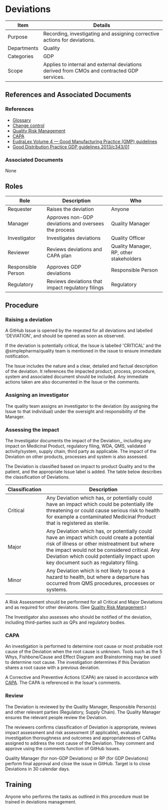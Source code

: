 # Deviations

Item    |   Details
----    |   ----
Purpose | Recording, investigating and assigning corrective actions for deviations.
Departments | Quality
Categories    | GDP
Scope   | Applies to internal and external deviations derived from CMOs and contracted GDP services.

## References and Associated Documents

### References

* [Glossary][QEAIC]
* [Change control][UYNEF]
* [Quality Risk Management][LBHIY]
* [CAPA][YUISV]
* [EudraLex Volume 4 — Good Manufacturing Practice (GMP) guidelines][GMP Guidelines]
* [Good Distribution Practice GDP guidelines 2013/c343/01][GDP Guidelines]

### Associated Documents

None

## Roles

Role     |   Description    |   Who
------   |   --------       |  ----
Requester  | Raises the deviation  | Anyone
Manager |  Approves non-GDP deviations and oversees the process | Quality Manager
Investigator  |  Investigates deviations | Quality Officer
Reviewer | Reviews deviations and CAPA plan | Quality Manager, RP, other stakeholders
Responsible Person | Approves GDP deviations   | Responsible Person
Regulatory | Reviews deviations that impact regulatory filings | Regulatory

## Procedure

### Raising a deviation

A GitHub Issue is opened by the reqested for all deviations and labelled 'DEVIATION', and should be opened as soon as observed.

If the deviation is potentially critical, the Issue is labelled 'CRITICAL' and the @simplepharma/quality team is mentioned in the issue to ensure immediate notification.

The Issue includes the nature and a clear, detailed and factual description of the deviation. It references the impacted product, process, procedure, system and associated document should be included. Any immediate actions taken are also documented in the Issue or the comments.

### Assigning an investigator

The quality team assigns an investigator to the deviation (by assigning the Issue to that individual) under the oversight and responsibility of the Manager.

### Assessing the impact

The Investigator documents the impact of the Deviation,, including any impact on Medicinal Product, regulatory filing, WDA, QMS, validated activity/system, supply chain, third party as applicable. The impact of the Deviation on other products, processes and system is also assessed.

The Deviation is classified based on impact to product Quality and to the patient, and the appropriate Issue label is added. The table below describes the classification of Deviations.

|Classification     |Description                                                                     |
|-------------------|--------------------------------------------------------------------------------|
|Critical           |Any Deviation which has, or potentially could have an impact which could be potentially life threatening or could cause serious risk to health for example a contaminated Medicinal Product that is registered as sterile. |
|Major              |Any Deviation which has, or potentially could have an impact which could create a potential risk of illness or other mistreatment but where the impact would not be considered critical. Any Deviation which could potentially impact upon key document such as regulatory filing. |
|Minor              |Any Deviation which is not likely to pose a hazard to health, but where a departure has occurred from QMS procedures, processes or systems. |

A Risk Assessment should be performed for all Critical and Major Deviations and as required for other deviatons. (See [Quality Risk Management][LBHIY].)

The Investigator also assesses who should be notified of the deviation, including third-parties such as QPs and regulatory bodies.

### CAPA

An investigation is performed to determine root cause or most probable root cause of the Deviation when the root cause is unknown. Tools such as the 5 Whys, Fishbone/Cause and Effect Diagram and Brainstorming may be used to determine root cause. The investigation determines if this Deviation shares a root cause with a previous deviation.

A Corrective and Preventive Actions (CAPA) are raised in accordance with [CAPA][YUISV]. The CAPA is referenced in the Issue's comments.

### Review

The Deviation is reviewed by the Quality Manager, Responsible Person(s) and other relevant parties (Regulatory, Supply Chain). The Quality Manager ensures the relevant people review the Deviation.

The reviewers confirms classification of Deviation is appropriate, reviews impact assessment and risk assessment (if applicable), evaluates investigation thoroughness and outcomes and appropriateness of CAPAs assigned to address the root cause of the Deviation. They comment and approve using the comments function of GitHub Issues.

Quality Manager (for non-GDP Deviations) or RP (for GDP Deviations) perform final approval and close the issue in GitHub. Target is to close Deviations in 30 calendar days.

## Training

Anyone who performs the tasks as outlined in this procedure must be trained in deviations management.

[GMP Guidelines]: https://ec.europa.eu/health/documents/eudralex/vol-4_en]
[GDP Guidelines]: https://eur-lex.europa.eu/LexUriServ/LexUriServ.do?uri=OJ:C:2013:343:0001:0014:EN:PDF
[GVP Guidelines]: https://www.ema.europa.eu/en/documents/regulatory-procedural-guideline/guideline-good-pharmacovigilance-practices-gvp-module-vi-collection-management-submission-reports_en.pdf
[Directive 2010/84/EU]: https://ec.europa.eu/health/sites/health/files/files/eudralex/vol-1/dir_2010_84/dir_2010_84_en.pdf
[Regulation EU No 1235/2010]: https://eur-lex.europa.eu/legal-content/EN/TXT/?uri=CELEX:32010R1235
[AMXWS]: /procedures/Procedure_GDP_AMXWS_Management_of_Standard_Operating_Procedures.md
[XIDEX]: /procedures/Procedure_GDP_XIDEX_Responsible_Person.md
[BWRPX]: /procedures/Procedure_GDP_BWRPX_Documentation_Control.md
[XCEUG]: /procedures/Procedure_GDP_XCEUG_Deviations.md
[UYNEF]: /procedures/Procedure_GDP_UYNEF_Change_Control.md
[OZCFN]: /procedures/Procedure_GDP_OZCFN_Management_Review_And_Monitoring.md
[LBHIY]: /procedures/Procedure_GDP_LBHIY_Quality_Risk_Management.md
[ZWJPR]: /procedures/Procedure_GDP_ZWJPR_Training.md
[VQICE]: /procedures/Procedure_GDP_VQICE_Receipt_Of_Medicinal_Products.md
[AGTXC]: /procedures/Procedure_GDP_AGTXC_Establishing_The_Authority_Of_Suppliers_To_Supply_Medicinal_Products.md
[ZIWKI]: /procedures/Procedure_GDP_ZIWKI_Customer_Complaints.md
[VOZWP]: /procedures/Procedure_GDP_VOZWP_Recall_Procedure.md
[HBQIN]: /procedures/Procedure_GDP_HBQIN_Outsourced_Activities.md
[GMQHI]: /procedures/Procedure_GDP_GMQHI_Self_Inspections.md
[VTOMR]: /procedures/Procedure_GDP_VTOMR_Falsified_Medicinal_Products.md
[BMAXZ]: /procedures/Procedure_GDP_BMAXZ_Medicinal_Product_Returns.md
[YUISV]: /procedures/Procedure_GDP_YUISV_CAPA.md
[QEAIC]: /procedures/Document_QEAIC_Glossary.md
[GGNHM]: /procedures/Procedure_GDP_GGNHM_Reporting_of_Adverse_Events.md
[AGDXV]: /procedures/Procedure_GDP_AGDXV_Serialisation.md
